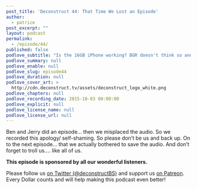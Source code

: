```yaml
---
post_title: 'Deconstruct 44: That Time We Lost an Episode'
author:
  - patrice
post_excerpt: ""
layout: podcast
permalink:
  - /episode/44/
published: false
podlove_subtitle: "Is the 16GB iPhone working? BGR doesn't think so and we strongly disagree"
podlove_summary: null
podlove_enable: null
podlove_slug: episode44
podlove_duration: null
podlove_cover_art: >
  http://cdn.deconstruct.tv/assets/deconstruct_logo_white.png
podlove_chapters: null
podlove_recording_date: 2015-10-03 00:00:00
podlove_explicit: null
podlove_license_name: null
podlove_license_url: null
---
```

<p>Ben and Jerry did an episode… then we misplaced the audio.  So we recorded this apology/ self-shaming.   So please don’t be us and back up.  On to the next episode… that we actually bothered to save the audio.  And don’t forget to troll us…. like all of us.</p>
<p><strong>This episode is sponsored by all our wonderful listeners.</strong>
</p>
<p>
Please follow us <a href="http://twitter.com/deconstructBS">on Twitter (@deconstructBS)</a> and support us <a href="http://patreon.com/deconstruct">on Patreon</a>. Every Dollar counts and will help making this podcast even better!
</p>